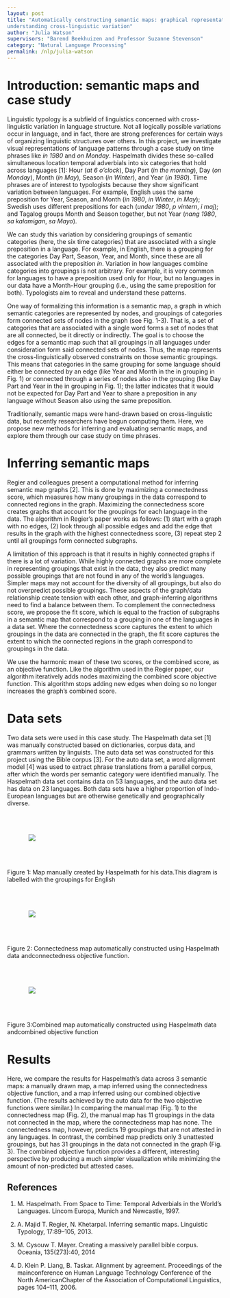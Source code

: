 ```yaml
---
layout: post
title: "Automatically constructing semantic maps: graphical representations for
understanding cross-linguistic variation"
author: "Julia Watson"
supervisors: "Barend Beekhuizen and Professor Suzanne Stevenson"
category: "Natural Language Processing"
permalink: /nlp/julia-watson
---
```


Introduction: semantic maps and case study
==========================================

Linguistic typology is a subfield of linguistics concerned with
cross-linguistic variation in language structure. Not all logically
possible variations occur in language, and in fact, there are strong
preferences for certain ways of organizing linguistic structures over
others. In this project, we investigate visual representations of
language patterns through a case study on time phrases like *in 1980*
and *on Monday*. Haspelmath divides these so-called simultaneous
location temporal adverbials into six categories that hold across
languages [1]: Hour (*at 6 o’clock*), Day Part (*in the
morning*), Day (*on Monday*), Month (*in May*), Season (*in Winter*),
and Year (*in 1980*). Time phrases are of interest to typologists
because they show significant variation between languages. For example,
English uses the same preposition for Year, Season, and Month (*in
1980*, *in Winter*, *in May*); Swedish uses different prepositions for
each (*under 1980*, *p vintern*, *i maj*); and Tagalog groups Month and
Season together, but not Year (*nang 1980*, *sa kalamigan*, *sa Mayo*).


We can study this variation by considering groupings of semantic
categories (here, the six time categories) that are associated with a
single preposition in a language. For example, in English, there is a
grouping for the categories Day Part, Season, Year, and Month, since
these are all associated with the preposition *in*. Variation in how
languages combine categories into groupings is not arbitrary. For
example, it is very common for languages to have a preposition used only
for Hour, but no languages in our data have a Month-Hour grouping (i.e.,
using the same preposition for both). Typologists aim to reveal and
understand these patterns.

One way of formalizing this information is a semantic map, a graph in
which semantic categories are represented by nodes, and groupings of
categories form connected sets of nodes in the graph (see Fig. 1-3).
That is, a set of categories that are associated with a single word
forms a set of nodes that are all connected, be it directly or
indirectly. The goal is to choose the edges for a semantic map such that
all groupings in all languages under consideration form said connected
sets of nodes. Thus, the map represents the cross-linguistically
observed constraints on those semantic groupings. This means that
categories in the same grouping for some language should either be
connected by an edge (like Year and Month in the in grouping in Fig. 1)
or connected through a series of nodes also in the grouping (like Day
Part and Year in the in grouping in Fig. 1); the latter indicates that
it would not be expected for Day Part and Year to share a preposition in
any language without Season also using the same preposition.

Traditionally, semantic maps were hand-drawn based on cross-linguistic
data, but recently researchers have begun computing them. Here, we
propose new methods for inferring and evaluating semantic maps, and
explore them through our case study on time phrases.

Inferring semantic maps
=======================

Regier and colleagues present a computational method for inferring
semantic map graphs [2]. This is done by maximizing a connectedness
score, which measures how many groupings in the data correspond to
connected regions in the graph. Maximizing the connectedness score
creates graphs that account for the groupings for each language in the
data. The algorithm in Regier’s paper works as follows: (1) start with a
graph with no edges, (2) look through all possible edges and add the
edge that results in the graph with the highest connectedness score, (3)
repeat step 2 until all groupings form connected subgraphs.

A limitation of this approach is that it results in highly connected
graphs if there is a lot of variation. While highly connected graphs are
more complete in representing groupings that exist in the data, they
also predict many possible groupings that are not found in any of the
world’s languages. Simpler maps may not account for the diversity of all
groupings, but also do not overpredict possible groupings. These aspects
of the graph/data relationship create tension with each other, and
graph-inferring algorithms need to find a balance between them. To
complement the connectedness score, we propose the fit score, which is
equal to the fraction of subgraphs in a semantic map that correspond to
a grouping in one of the languages in a data set. Where the
connectedness score captures the extent to which groupings in the data
are connected in the graph, the fit score captures the extent to which
the connected regions in the graph correspond to groupings in the data.

We use the harmonic mean of these two scores, or the combined score, as
an objective function. Like the algorithm used in the Regier paper, our
algorithm iteratively adds nodes maximizing the combined score objective
function. This algorithm stops adding new edges when doing so no longer
increases the graph’s combined score.

Data sets
=========

Two data sets were used in this case study. The Haspelmath data set
[1] was manually constructed based on dictionaries, corpus data,
and grammars written by linguists. The auto data set was constructed for
this project using the Bible corpus [3]. For the auto data set, a
word alignment model [4] was used to extract phrase translations from
a parallel corpus, after which the words per semantic category were
identified manually. The Haspelmath data set contains data on 53
languages, and the auto data set has data on 23 languages. Both data
sets have a higher proportion of Indo-European languages but are
otherwise genetically and geographically diverse.


<img style="margin:50" src="{{ site.baseurl }}/assets/jw-figure1.jpg"/>

Figure 1: Map manually created by Haspelmath for his data.This diagram is labelled with the groupings for English

<img style="margin:50" src="{{ site.baseurl }}/assets/jw-figure2.jpg"/>

Figure  2:  Connectedness  map  automatically  constructed  using  Haspelmath  data  andconnectedness objective function.

<img style="margin:50" src="{{ site.baseurl }}/assets/jw-figure3.jpg"/>

Figure  3:Combined  map  automatically  constructed  using  Haspelmath  data  andcombined objective function

Results
=======

Here, we compare the results for Haspelmath’s data across 3 semantic
maps: a manually drawn map, a map inferred using the connectedness
objective function, and a map inferred using our combined objective
function. (The results achieved by the auto data for the two objective
functions were similar.) In comparing the manual map (Fig. 1) to the
connectedness map (Fig. 2), the manual map has 11 groupings in the data
not connected in the map, where the connectedness map has none. The
connectedness map, however, predicts 19 groupings that are not attested
in any languages. In contrast, the combined map predicts only 3
unattested groupings, but has 31 groupings in the data not connected in
the graph (Fig. 3). The combined objective function provides a
different, interesting perspective by producing a much simpler
visualization while minimizing the amount of non-predicted but attested
cases.

References
---------

1. M. Haspelmath. From Space to Time: Temporal Adverbials in the World’s Languages. Lincom Europa, Munich and Newcastle, 1997.

2.  A. Majid T. Regier, N. Khetarpal. Inferring semantic maps. Linguistic Typology, 17:89–105, 2013.

3. M.  Cysouw  T.  Mayer. Creating  a  massively  parallel  bible  corpus. Oceania, 135(273):40, 2014

4. D.  Klein  P.  Liang,  B.  Taskar.   Alignment  by  agreement. Proceedings  of  the  mainconference  on  Human  Language  Technology  Conference  of  the  North  AmericanChapter of the Association of Computational Linguistics, pages 104–111, 2006. 

